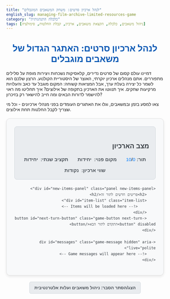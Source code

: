 ```yaml
---
title: "לנהל ארכיון סרטים: משחק המשאבים המוגבלים"
english_slug: managing-film-archive-limited-resources-game
category: "כלכלה התנהגותית"
tags: [ניהול משאבים, כלכלה, הקצאת משאבים, ארכיון, קבלת החלטות, סימולציה]
---
```

# לנהל ארכיון סרטים: האתגר הגדול של משאבים מוגבלים

דמיינו עולם קסום של סרטים נדירים, קלאסיקות נשכחות ויצירות מופת על סלילים מתפוררים. אתם מנהלים ארכיון יוקרתי, האוצר של היסטוריית הקולנוע. הרצון שלכם הוא לשמר כל יצירה בעלת ערך, אבל המציאות קשוחה: המקום מוגבל עד כאב והעלויות מרקיעות שחקים. איך תנווטו את הארכיון בתקופה של אילוצים? איך תחליטו מה ראוי להישמר לדורות הבאים ומה חייב להישאר רק בזיכרון?

צאו למסע בזמן ובמשאבים, וגלו את האתגרים העומדים בפני מנהלי ארכיונים - וכל מי שצריך לקבל החלטות תחת אילוצים.

<div id="game-container" class="game-area">
    <div id="state-panel" class="panel state-panel">
        <h2>מצב הארכיון</h2>
        <div class="state-info">
            <p>תור: <span id="current-turn" class="state-value">0</span>/<span id="total-turns" class="state-value">10</span></p>
            <p>מקום פנוי: <span id="current-space" class="state-value highlight-space"></span> יחידות</p>
            <p>תקציב שנתי: <span id="current-budget" class="state-value highlight-budget"></span> יחידות</p>
            <p>שווי ארכיון: <span id="archive-value" class="state-value highlight-value"></span> נקודות</p>
        </div>
    </div>

    <div id="new-items-panel" class="panel new-items-panel">
        <h2>פריטים חדשים לתור זה</h2>
        <div id="item-list" class="item-list">
            <!-- Items will be loaded here -->
        </div>
        <button id="next-turn-button" class="game-button next-turn-button" disabled>התקדם לתור הבא</button>
    </div>

    <div id="messages" class="game-message hidden" aria-live="polite">
        <!-- Game messages will appear here -->
    </div>
</div>

<button id="toggle-explanation" class="toggle-button">הצג/הסתר הסבר: ניהול משאבים ועלות אלטרנטיבית</button>

<div id="explanation" class="explanation hidden">
    <h2>הסבר: ניהול משאבים מוגבלים ועלות אלטרנטיבית</h2>
    <p>ברוכים הבאים לסימולציה של ניהול ארכיון סרטים. כמו מנהל/ת ארכיון בפועל, עליכם להתמודד עם מציאות יסודית בעולם הכלכלה והניהול: **משאבים מוגבלים** אל מול רצונות או צרכים אינסופיים (במקרה הזה, הרצון לשמר כל יצירת קולנוע אפשרית).</p>

    <h3>האתגר הבסיסי: משאבים מוגבלים לעומת רצון אינסופי</h3>
    <p>בכלכלה, משאבים הם כל מה שמשמש לייצור סחורות ושירותים או לסיפוק צרכים, והם תמיד מוגבלים ביחס לצרכים. בארכיון, המשאבים המרכזיים הם שטח אחסון ותקציב כספי. הרצון האינסופי הוא לשמר כל פריט בעל ערך, אך המציאות מכריחה אותנו לבחור – מה נשמור, מה נשקם, ועל מה נאלץ לוותר.</p>

    <h3>מהם משאבים בארכיון?</h3>
    <p>המונח "משאבים" רחב יותר מכסף בלבד. בארכיון סרטים, המשאבים הקריטיים כוללים:</p>
    <ul>
        <li>**כסף (תקציב):** נדרש לתחזוקה שוטפת, שיקום פיזי, דיגיטציה, רכישת פריטים חדשים ועוד.</li>
        <li>**מקום (שטח אחסון):** שטח פיזי יקר ומוגבל לשמירת סלילים, קופסאות וחומרים פיזיים.</li>
        <li>**זמן וכוח אדם:** צוות הארכיון זקוק לזמן ומומחיות יקרים כדי לטפל בפריטים, לקטלג, לשקם ולבצע דיגיטציה. למרות שפחות מיוצג ישירות במשחק, זהו משאב חיוני במציאות.</li>
    </ul>

    <h3>הקצאת משאבים: איך מחליטים על מה לוותר ומה לתעדף?</h3>
    <p>האתגר המרכזי של מנהל/ת משאבים הוא להקצות את המשאבים המוגבלים בצורה שתמקסם את התועלת או המטרה. בארכיון, המטרה היא בדרך כלל למקסם את שווי האוסף ההיסטורי והתרבותי. ההחלטה אילו פריטים לשמור, אילו לשקם ואילו לגנוז תלויה בשילוב מורכב של גורמים:</p>
    <ul>
        <li>**גודל הפריט:** כמה שטח הוא דורש?</li>
        <li>**מצבו הפיזי:** עד כמה הוא דחוף לטיפול וכמה תקציב שיקום/דיגיטציה יידרש?</li>
        <li>**עלויות התחזוקה השוטפת:** כמה כסף ומקום יידרשו לשמירתו לאורך זמן?</li>
        <li>**הערך הפוטנציאלי:** מה החשיבות ההיסטורית, התרבותית או האמנותית שלו?</li>
    </ul>
    <p>כל החלטה שאתם מקבלים היא למעשה בחירה. אם בחרתם לשמור סרט גדול הדורש שיקום, השתמשתם בחלק משמעותי מהשטח הפנוי ומהתקציב. משאבים אלו אינם זמינים יותר עבור פריטים אחרים או פעולות אחרות. כאן נכנס לתמונה מושג הליבה של עלות אלטרנטיבית.</p>

    <h3>עלות אלטרנטיבית: מה מפסידים כשאנחנו בוחרים באפשרות אחת?</h3>
    <p>זהו אחד המושגים העוצמתיים והחשובים ביותר בכלכלה. העלות האלטרנטיבית (Opportunity Cost) של כל פעולה היא לא רק העלות הישירה שלה, אלא **התועלת מהאפשרות הטובה ביותר שוויתרנו עליה** כדי לבצע את הפעולה שבחרנו. במשחק:</p>
    <ul>
        <li>**שמירת סרט אחד:** העלות האלטרנטיבית היא השטח והתקציב השוטף שהוקצו לו, שהיו יכולים לשמש לשמירת סרט אחר בעל ערך דומה או גבוה יותר, או למימון שיקום של פריט אחר.</li>
        <li>**שיקום סרט:** הכסף שהוצא על השיקום לא יכול לשמש לדיגיטציה של פריט אחר, לרכישת פריט חדש, או לתחזוקה שוטפת של פריטים קיימים.</li>
        <li>**גניזת סרט:** העלות האלטרנטיבית היא אובדן הערך הפוטנציאלי של הפריט בעתיד. אולי ויתרתם על יצירת מופת שתהיה שווה הון תרבותי בעוד 50 שנה?</li>
    </ul>
    <p>קבלת החלטות יעילה דורשת מכם להפנים שעליכם כל הזמן להשוות את התועלת של הבחירה שלכם מול התועלת שהתבטלה מכל האפשרויות האחרות שדחיתם.</p>

    <h3>קבלת החלטות תחת אילוצים: דוגמאות מחיי היומיום והכלכלה הגדולה</h3>
    <p>המצב שאתם מתמודדים איתו בארכיון אינו ייחודי. הוא נפוץ בכל תחומי החיים:</p>
    <ul>
        <li>**תקציב ממשלתי:** ממשלה צריכה להחליט איך להקצות תקציב מוגבל בין בריאות, חינוך, ביטחון, תשתיות וכו'. השקעה גדולה בתחום אחד באה בהכרח על חשבון האחרים.</li>
        <li>**עסק:** חברה צריכה להחליט כיצד להשקיע את ההון שלה: במחקר ופיתוח, בשיווק, בהרחבת ייצור, או אולי לשלם דיבידנדים לבעלים?</li>
        <li>**משק בית:** משפחה צריכה להחליט איך להוציא הכנסה מוגבלת: על שכירות, מזון, חינוך לילדים, בילויים, חיסכון לעתיד?</li>
        <li>**זמן אישי:** לכל אדם יש רק 24 שעות ביממה. בחירה להקדיש זמן לפעילות אחת (עבודה, לימודים, תחביב) באה על חשבון זמן שהיה יכול להיות מוקדש לפעילויות אחרות.</li>
    </ul>
    <p>בכל המקרים הללו, ההתמודדות עם משאבים מוגבלים וההבנה של עלות אלטרנטיבית הן המפתח לקבלת החלטות מיטבית שתמקסם את התועלת ביחס למטרות.</p>

    <h3>עקרונות בארכיונאות ושימור: מאזן עדין</h3>
    <p>באופן ספציפי לארכיונים, החלטות שימור והקצאת משאבים מונחות גם על ידי עקרונות מקצועיים המכתיבים את "הערך" של פריט:</p>
    <ul>
        <li>**ערך היסטורי/תרבותי:** מהי חשיבותו של הפריט לאוסף הקיים, להיסטוריה של הקולנוע, לחברה או לתרבות? פריטים נדירים, בעלי חשיבות אירועית, או כאלו המתעדים היבטים ייחודיים - לרוב יקבלו עדיפות גבוהה.</li>
        <li>**מצב פיזי:** האם הפריט במצב טוב או רע? האם הוא בסכנת אובדן מיידית? פריטים במצב גרוע דורשים טיפול יקר ודחוף יותר, אך האם ההשקעה בהם מוצדקת ביחס לערכם הפוטנציאלי או ביחס לאפשרויות אחרות?</li>
        <li>**רלוונטיות לאוסף:** עד כמה הפריט משתלב במדיניות האיסוף של הארכיון? האם הוא משלים פריטים קיימים או פותח תחום חדש?</li>
    </ul>
    <p>המשחק מדמה את הצורך לאזן בין כל הגורמים הללו תחת מגבלות תקציב ומקום, תוך הבנה עמוקה שכל בחירה כרוכה בעלות אלטרנטיבית כואבת. בהצלחה!</p>
</div>

<style>
    /* General Reset & Base Styles */
    #game-container, .explanation {
        direction: rtl;
        font-family: 'Arial', sans-serif; /* Changed font stack slightly */
        max-width: 850px; /* Increased max-width */
        margin: 20px auto;
        padding: 25px; /* Increased padding */
        border: 1px solid #dcdcdc; /* Lighter border */
        border-radius: 12px; /* More rounded corners */
        background-color: #f8f9fa; /* Light background */
        box-shadow: 0 4px 8px rgba(0, 0, 0, 0.08); /* Subtle shadow */
        color: #343a40; /* Dark grey text */
        line-height: 1.6;
    }

    h1, h2 {
        text-align: center;
        color: #0056b3; /* Blue headings */
        margin-bottom: 20px;
    }

    h3 {
        color: #007bff; /* Lighter blue for subheadings */
        margin-top: 20px;
        margin-bottom: 10px;
    }

    p {
        margin-bottom: 10px;
    }

    ul {
        margin-bottom: 15px;
        padding-right: 25px;
    }

    li {
        margin-bottom: 5px;
    }


    /* Panel Styles */
    .panel {
        background-color: #e9ecef; /* Light grey background */
        padding: 15px 20px;
        margin-bottom: 20px;
        border-radius: 8px;
        border: 1px solid #ced4da;
    }

    .state-panel h2 {
        margin-bottom: 15px;
        color: #343a40;
        text-align: right; /* Align state panel title right */
    }

    .state-info {
        display: flex;
        justify-content: space-around; /* Distribute space evenly */
        flex-wrap: wrap; /* Allow wrapping on smaller screens */
        gap: 10px; /* Gap between items */
    }

    .state-panel p {
         margin: 0;
         font-size: 1.1em;
         font-weight: bold;
         color: #495057;
    }

    .state-value {
        font-weight: normal;
        color: #007bff; /* Blue color for values */
        transition: color 0.3s ease, transform 0.3s ease; /* Smooth transition for value changes */
        display: inline-block; /* Needed for transform */
    }

    /* Animation for value changes */
    @keyframes flash-green {
      0%, 100% { color: #28a745; } /* Green */
      50% { color: #495057; } /* Back to normal */
    }

    @keyframes flash-red {
      0%, 100% { color: #dc3545; } /* Red */
      50% { color: #495057; } /* Back to normal */
    }

    .highlight-budget.flash-green, .highlight-value.flash-green {
        animation: flash-green 1s ease-in-out;
    }
     .highlight-budget.flash-red, .highlight-space.flash-red {
        animation: flash-red 1s ease-in-out;
    }


    .new-items-panel h2 {
         text-align: center;
         margin-bottom: 15px;
         color: #343a40;
    }

    .item-list {
        display: flex;
        flex-wrap: wrap;
        gap: 20px; /* Increased gap */
        justify-content: center;
        margin-bottom: 20px;
    }

    .item-card {
        background-color: #fff;
        border: 1px solid #dee2e6; /* Lighter border */
        border-radius: 8px;
        padding: 20px; /* Increased padding */
        width: 240px; /* Slightly wider cards */
        box-shadow: 0 2px 5px rgba(0,0,0,0.08); /* Subtle shadow */
        text-align: right;
        display: flex;
        flex-direction: column;
        justify-content: space-between;
        opacity: 0; /* Start hidden for fade-in */
        transform: translateY(20px); /* Start slightly below for slide-up */
        animation: fade-in-slide-up 0.5s ease-out forwards; /* Apply animation */
    }

    @keyframes fade-in-slide-up {
        to { opacity: 1; transform: translateY(0); }
    }

    .item-card h3 {
        margin-top: 0;
        margin-bottom: 10px;
        font-size: 1.3em; /* Larger title */
        color: #0056b3;
        border-bottom: 1px solid #e9ecef; /* Separator line */
        padding-bottom: 8px;
    }

    .item-card p {
        margin: 6px 0; /* More vertical space */
        font-size: 0.95em;
        color: #495057;
    }

     .item-card p strong {
        color: #007bff;
     }


    .item-card .actions {
        margin-top: 15px;
        display: flex;
        flex-direction: column;
        gap: 8px; /* Increased gap between buttons */
    }

    /* General Button Styles */
    .game-button, .toggle-button, .item-card button {
        padding: 10px 15px; /* More padding */
        border: none;
        border-radius: 5px; /* Slightly more rounded */
        cursor: pointer;
        font-size: 1em; /* Standard font size */
        font-weight: bold;
        transition: background-color 0.2s ease, opacity 0.2s ease, transform 0.1s ease;
        text-align: center;
    }

    .game-button:hover, .toggle-button:hover, .item-card button:hover:not(:disabled) {
        opacity: 0.9;
    }

    .game-button:active, .toggle-button:active, .item-card button:active:not(:disabled) {
         transform: scale(0.98); /* Slight press effect */
    }


    .item-card button:disabled {
        opacity: 0.6; /* More visible disabled state */
        cursor: not-allowed;
        background-color: #cccccc !important; /* Ensure greyed out */
        color: #666 !important;
    }

    /* Specific Item Action Button Colors */
    .item-card .save { background-color: #28a745; color: white; } /* Green */
    .item-card .discard { background-color: #dc3545; color: white; } /* Red */
    .item-card .restore { background-color: #ffc107; color: #343a40; } /* Yellow */
    .item-card .digitize { background-color: #007bff; color: white; } /* Blue */

    /* Animation for processed card */
    .item-card.processed {
        animation: fade-out-slide 0.4s ease-in forwards;
    }

    @keyframes fade-out-slide {
        from { opacity: 1; transform: translateX(0); }
        to { opacity: 0; transform: translateX(100px); } /* Slide right on removal */
    }


    /* Next Turn Button */
    #next-turn-button {
        display: block;
        margin: 20px auto 0;
        padding: 12px 25px; /* Larger button */
        font-size: 1.2em;
        background-color: #28a745; /* Green to emphasize progress */
        color: white;
        width: fit-content; /* Adjust width to content */
    }

    #next-turn-button:disabled {
        background-color: #cccccc;
    }

    /* Messages Area */
    #messages {
        margin-top: 20px;
        padding: 15px;
        border-radius: 5px;
        text-align: center;
        opacity: 0; /* Start hidden */
        transition: opacity 0.4s ease-in-out;
    }

    #messages.show {
         opacity: 1;
    }

    #messages:not(.error) { /* Default/Success message style */
        background-color: #d4edda; /* Light green */
        color: #155724; /* Dark green */
        border: 1px solid #c3e6cb;
    }

    #messages.error { /* Error message style */
        background-color: #f8d7da; /* Light red */
        color: #721c24; /* Dark red */
        border: 1px solid #f5c6cb;
    }


    #messages.hidden {
        display: none; /* Still use display: none when completely hidden */
    }

    /* Explanation Toggle Button */
    #toggle-explanation {
        display: block;
        margin: 20px auto;
        padding: 10px 15px;
        background-color: #e9ecef; /* Light grey */
        border: 1px solid #ced4da;
        color: #495057;
        width: fit-content;
    }

    /* Explanation Section */
    .explanation {
        background-color: #e9ecef; /* Match panels */
        border: 1px solid #ced4da;
    }

    .explanation.hidden {
        display: none;
    }

    .explanation h2, .explanation h3 {
        color: #343a40; /* Match panel titles */
        text-align: right;
    }

    .explanation ul {
        list-style-type: disc;
        margin-right: 25px; /* Adjust indentation */
    }

    /* Responsive adjustments */
    @media (max-width: 768px) {
        #game-container, .explanation {
            padding: 15px;
        }

        .state-info {
             flex-direction: column; /* Stack state items vertically */
             align-items: center;
        }

         .state-panel p {
             margin: 5px 0;
         }

        .item-list {
            gap: 15px;
        }

        .item-card {
            width: 90%; /* Allow cards to take more width on small screens */
            max-width: 280px; /* But don't let them get too wide */
            padding: 15px;
        }

        .game-button, .toggle-button, .item-card button {
            font-size: 0.9em;
            padding: 8px 10px;
        }

        #next-turn-button {
             font-size: 1.1em;
             padding: 10px 20px;
        }
    }

</style>

<script>
    const state = {
        space: 1000,
        budget: 5000, // Annual budget
        archiveValue: 0,
        currentTurn: 0,
        totalTurns: 10,
        savedItems: [], // Items kept in the archive (physical or digital)
        newItems: [], // Items for the current turn's consideration (unprocessed)
        itemCounter: 0, // To generate unique IDs
        annualOngoingCost: 0 // Track cumulative ongoing cost of saved physical items
    };

    const config = {
        itemsPerTurn: { min: 3, max: 5 },
        itemSizeRange: { min: 10, max: 100 },
        itemConditionRange: { min: 1, max: 5 }, // 1 = bad, 5 = good
        itemValueRange: { min: 20, max: 100 }, // Increased value range for better score variation
        itemOngoingCostRange: { min: 5, max: 20 }, // Annual physical storage cost
        restoreCostRange: { min: 100, max: 400 }, // Increased restoration cost
        digitizeCostRange: { min: 200, max: 500 }, // Increased digitization cost
        ongoingCostReductionDigitized: 0.9, // e.g., 90% reduction in ongoing cost for digital
        spaceReductionDigitized: 1 // e.g., 100% reduction in space for digital (takes negligible space)
    };

    const elements = {
        currentTurn: document.getElementById('current-turn'),
        totalTurns: document.getElementById('total-turns'),
        currentSpace: document.getElementById('current-space'),
        currentBudget: document.getElementById('current-budget'),
        archiveValue: document.getElementById('archive-value'),
        itemList: document.getElementById('item-list'),
        nextTurnButton: document.getElementById('next-turn-button'),
        messages: document.getElementById('messages'),
        toggleExplanationButton: document.getElementById('toggle-explanation'),
        explanationDiv: document.getElementById('explanation')
    };

    function updateStateDisplay(changedStats = {}) {
        elements.currentTurn.textContent = state.currentTurn;
        elements.totalTurns.textContent = state.totalTurns;
        elements.currentSpace.textContent = state.space.toFixed(0);
        elements.currentBudget.textContent = state.budget.toFixed(0);
        elements.archiveValue.textContent = state.archiveValue.toFixed(0);

        // Add flash animation to changed stats
        for (const [stat, type] of Object.entries(changedStats)) {
            const element = elements[stat];
            if (element) {
                element.classList.remove('flash-green', 'flash-red'); // Reset animation
                // Trigger reflow
                void element.offsetWidth;
                element.classList.add(type === 'increase' ? 'flash-green' : 'flash-red');
            }
        }
    }

    function showMessage(msg, type = 'info') { // type: 'info', 'success', 'error'
        elements.messages.textContent = msg;
        elements.messages.className = 'game-message show'; // Base class + show
        if (type === 'error') elements.messages.classList.add('error');
        // Hide after a delay
        setTimeout(() => {
            elements.messages.classList.remove('show');
            // Use transitionend or a longer timeout before display: none if message has fade-out animation
            setTimeout(() => elements.messages.classList.add('hidden'), 400); // Match CSS transition duration
        }, 5000); // Message stays for 5 seconds
    }

    function hideMessage() {
        elements.messages.classList.remove('show');
        setTimeout(() => elements.messages.classList.add('hidden'), 400); // Match CSS transition duration
    }


    function generateRandomItem() {
        state.itemCounter++;
        const id = state.itemCounter;
        const type = Math.random() > 0.4 ? 'סרט קולנוע' : 'אוסף ארכיוני'; // More likely to be a film
        const size = Math.floor(Math.random() * (config.itemSizeRange.max - config.itemSizeRange.min + 1)) + config.itemSizeRange.min;
        const condition = Math.floor(Math.random() * (config.itemConditionRange.max - config.itemConditionRange.min + 1)) + config.itemConditionRange.min;
        const value = Math.floor(Math.random() * (config.itemValueRange.max - config.itemValueRange.min + 1)) + config.itemValueRange.min;
        // Ongoing cost scales slightly with size
        const ongoingCost = Math.floor(Math.random() * (config.itemOngoingCostRange.max - config.itemOngoingCostRange.min + 1)) + config.itemOngoingCostRange.min + Math.floor(size / 20);
        const restoreCost = Math.floor(Math.random() * (config.restoreCostRange.max - config.restoreCostRange.min + 1)) + config.restoreCostRange.min + (6 - condition) * 50; // More expensive to restore bad condition
         const digitizeCost = Math.floor(Math.random() * (config.digitizeCostRange.max - config.digitizeCostRange.min + 1)) + config.digitizeCostRange.min + item.size * 2; // Digitizing larger items costs more


        return {
            id,
            type,
            size,
            condition,
            value,
            ongoingCost, // Physical ongoing cost
            restoreCost,
            digitizeCost,
            status: 'new' // 'new', 'saved-physical', 'saved-digital', 'discarded', 'pending-action' (transient)
        };
    }

    function renderNewItems() {
        elements.itemList.innerHTML = '';
        if (state.newItems.length === 0) {
             elements.itemList.innerHTML = '<p style="text-align:center; color: #555;">כל הפריטים לתור זה טופלו. לחץ על "התקדם לתור הבא".</p>';
             elements.nextTurnButton.disabled = false;
             return;
        }
        state.newItems.forEach(item => {
            const card = document.createElement('div');
            card.classList.add('item-card');
            card.dataset.itemId = item.id;

            let conditionText = '';
            switch(item.condition) {
                case 1: conditionText = 'גרוע מאוד (בסכנת אובדן!)'; break;
                case 2: conditionText = 'גרוע'; break;
                case 3: conditionText = 'בינוני'; break;
                case 4: conditionText = 'טוב'; break;
                case 5: conditionText = 'מעולה'; break;
            }

            // Disable restore/digitize if condition is already 5 or not enough budget
            const canRestore = item.condition < 5 && state.budget >= item.restoreCost;
            const canDigitize = state.budget >= item.digitizeCost;
            const canSave = state.space >= item.size;


            card.innerHTML = `
                <h3>${item.type} #${item.id}</h3>
                <p><strong>גודל:</strong> ${item.size} יחידות</p>
                <p><strong>מצב פיזי:</strong> ${conditionText}</p>
                <p><strong>ערך פוטנציאלי:</strong> ${item.value} נקודות</p>
                <p><strong>עלות אחסון שוטפת:</strong> ${item.ongoingCost} תקציב שנתי</p>
                 ${item.condition < 5 ? `<p><strong>עלות שיקום חד פעמית:</strong> ${item.restoreCost} תקציב</p>` : ''}
                 <p><strong>עלות דיגיטציה חד פעמית:</strong> ${item.digitizeCost} תקציב</p>
                <div class="actions">
                    <button class="save" data-action="save" ${!canSave ? 'disabled' : ''}>שמור פיזית (${item.size} מקום, +${item.ongoingCost} עלות שוטפת)</button>
                    ${item.condition < 5 ? `<button class="restore" data-action="restore" ${!canRestore ? 'disabled' : ''}>שקם ושמור פיזית (${item.restoreCost} תקציב)</button>` : ''}
                     <button class="digitize" data-action="digitize" ${!canDigitize ? 'disabled' : ''}>העבר לדיגיטל (${item.digitizeCost} תקציב)</button>
                    <button class="discard" data-action="discard">גנוז</button>
                </div>
            `;

             // Add event listeners using event delegation on the list container
             // This is more efficient than adding listeners to each button
             // Handled below main renderNewItems call

            elements.itemList.appendChild(card);
        });

         // Disable next turn button until all items are processed
         elements.nextTurnButton.disabled = true;
    }

     function updateArchiveValue() {
        state.archiveValue = state.savedItems.reduce((total, item) => {
             let effectiveCondition = item.condition;
             if (item.status === 'saved-digital') {
                 effectiveCondition = 5; // Assume digitization implies perfect long-term preservation state for value calculation
             } else if (item.status === 'saved-physical' && item.condition < 1) {
                 // Optional: Value penalty if condition drops too low for physical items
                 effectiveCondition = 0; // Lost value if condition hits rock bottom
             }
             // Value is weighted by condition / 5
             return total + (item.value * (effectiveCondition / 5));
        }, 0);
     }

     function findItemIndex(id, list) {
        return list.findIndex(item => item.id === id);
     }

     function removeItemFromNewItems(itemId) {
        const index = findItemIndex(itemId, state.newItems);
        if (index !== -1) {
            state.newItems.splice(index, 1);
        }
     }

    function handleAction(itemId, actionType) {
        const itemIndex = findItemIndex(itemId, state.newItems);
        if (itemIndex === -1) {
             // Item was likely already processed via another action or is gone
             console.log(`Item ${itemId} not found in newItems or already processed.`);
             return;
        }

        const item = state.newItems[itemIndex];
        let success = false;
        let message = '';
        let changedStats = {}; // Track which stats changed for animation

        // Disable all buttons on the card immediately to prevent double actions
        const cardElement = elements.itemList.querySelector(`.item-card[data-item-id='${itemId}']`);
        if (cardElement) {
             cardElement.querySelectorAll('button').forEach(btn => btn.disabled = true);
             cardElement.classList.add('pending-action'); // Optional class for visual feedback
        }


        switch (actionType) {
            case 'save':
                if (state.space >= item.size) {
                    state.space -= item.size;
                    state.annualOngoingCost += item.ongoingCost;
                    item.status = 'saved-physical';
                    state.savedItems.push(item); // Add the item reference
                    success = true;
                    message = `שמרת פיזית את "${item.type} #${item.id}". נצרכו ${item.size} יחידות מקום ויצירת עלות שוטפת של ${item.ongoingCost} לשנה.`;
                    changedStats.currentSpace = 'red'; // Space decreased
                } else {
                    message = `אין מספיק מקום לשמור פיזית את "${item.type} #${item.id}". נדרש ${item.size} יחידות. נותרו רק ${state.space.toFixed(0)}.`;
                }
                break;

            case 'discard':
                item.status = 'discarded';
                success = true;
                message = `גנזת את "${item.type} #${item.id}". ויתרת על הערך הפוטנציאלי שלו (${item.value}).`;
                break;

            case 'restore': // Assumes restoration is followed by physical saving
                if (item.condition < 5) {
                     if (state.budget >= item.restoreCost) {
                         if (state.space >= item.size) {
                             state.budget -= item.restoreCost;
                             state.space -= item.size;
                              state.annualOngoingCost += item.ongoingCost;
                             item.condition = 5; // Restoration brings to perfect condition
                             item.status = 'saved-physical';
                             state.savedItems.push(item); // Add the item reference
                             success = true;
                             message = `שיקמת ושמרת פיזית את "${item.type} #${item.id}". עלה ${item.restoreCost} תקציב, נצרך ${item.size} מקום, ונוספה עלות שוטפת של ${item.ongoingCost}. הפריט במצב מעולה!`;
                              changedStats.currentBudget = 'red'; // Budget decreased
                              changedStats.currentSpace = 'red'; // Space decreased
                         } else {
                              message = `אין מספיק מקום לשמור את "${item.type} #${item.id}" גם אחרי השיקום. נדרש ${item.size} יחידות.`;
                         }
                     } else {
                         message = `אין מספיק תקציב כדי לשקם את "${item.type} #${item.id}". נדרש ${item.restoreCost}. נותרו רק ${state.budget.toFixed(0)}.`;
                     }
                } else {
                     message = `"${item.type} #${item.id}" כבר במצב מעולה, אין צורך בשיקום. בחר "שמור פיזית" או "העבר לדיגיטל".`;
                }
                break;

            case 'digitize':
                 if (state.budget >= item.digitizeCost) {
                      state.budget -= item.digitizeCost;
                      // Digitized items take negligible space and have reduced ongoing cost
                      item.status = 'saved-digital';
                      item.size = item.size * (1 - config.spaceReductionDigitized); // Reduce space significantly (or to 0)
                       // item.ongoingCost = item.ongoingCost * (1 - config.ongoingCostReductionDigitized); // Reduced ongoing cost (applied later in annual costs if needed)
                      state.savedItems.push(item); // Add the item reference
                      success = true;
                      message = `העברת את "${item.type} #${item.id}" לדיגיטל. עלה ${item.digitizeCost} תקציב. הפריט אינו תופס מקום פיזי ועלויות האחסון השוטפות שלו מופחתות משמעותית (או בוטלו).`;
                      changedStats.currentBudget = 'red'; // Budget decreased
                      // Space might 'increase' effectively, but we don't add back, just don't subtract. Let's not animate space for this action for simplicity.
                 } else {
                     message = `אין מספיק תקציב כדי להעביר את "${item.type} #${item.id}" לדיגיטל. נדרש ${item.digitizeCost}. נותרו רק ${state.budget.toFixed(0)}.`;
                 }
                 break;
        }

        // Only remove from newItems and trigger animation if action was successful
        if (success) {
             removeItemFromNewItems(itemId);
             // Trigger the card removal animation
             if (cardElement) {
                cardElement.classList.remove('pending-action');
                cardElement.classList.add('processed');
                // Use the transitionend event to remove the element and check if the turn is over
                cardElement.addEventListener('animationend', () => {
                     cardElement.remove();
                     // After the element is removed from the DOM, check if all are gone
                     checkIfAllItemsProcessed();
                 }, { once: true }); // Remove the listener after it fires once
             } else {
                // Fallback if card element wasn't found (shouldn't happen with delegation)
                checkIfAllItemsProcessed();
             }
        } else {
            // If action failed, re-enable buttons and remove pending class
            if (cardElement) {
                cardElement.querySelectorAll('button').forEach(btn => {
                    // Re-enable buttons based on current state (budget, space)
                     const btnAction = btn.dataset.action;
                     if (btnAction === 'save') btn.disabled = state.space < item.size;
                     else if (btnAction === 'restore') btn.disabled = item.condition === 5 || state.budget < item.restoreCost;
                     else if (btnAction === 'digitize') btn.disabled = state.budget < item.digitizeCost;
                     else if (btnAction === 'discard') btn.disabled = false; // Discard is always possible
                });
                cardElement.classList.remove('pending-action');
            }
        }

        // Update displays and value calculation regardless of success (budget/space might change even on fail if logic allowed, but here only on success)
        updateStateDisplay(changedStats);
        updateArchiveValue();

        // Show the message
        showMessage(message, success ? 'success' : 'error');

        // Note: checkIfAllItemsProcessed is now called *after* the removal animation completes
    }


    function checkIfAllItemsProcessed() {
        // Re-check if the displayed item list is empty
        if (elements.itemList.children.length === 0 || elements.itemList.querySelector('.item-card') === null) {
             // Also ensure the internal state confirms no new items are pending processing
             if (state.newItems.length === 0) {
                elements.itemList.innerHTML = '<p style="text-align:center; color: #555;">כל הפריטים לתור זה טופלו. לחץ על "התקדם לתור הבא".</p>';
                elements.nextTurnButton.disabled = false;
                hideMessage(); // Hide action messages when turn is ready to end
             }
        }
    }

    function applyOngoingCosts() {
        // Recalculate total ongoing cost based on currently saved physical items
        state.annualOngoingCost = state.savedItems.reduce((total, item) => {
            // Only count ongoing cost for physical items
            return item.status === 'saved-physical' ? total + item.ongoingCost : total;
        }, 0);

        const budgetBefore = state.budget;
        state.budget -= state.annualOngoingCost;
        const budgetAfter = state.budget;

        let changedStats = {};
        if (budgetAfter < budgetBefore) changedStats.currentBudget = 'red';


        updateStateDisplay(changedStats);
        showMessage(`עלות אחסון שוטפת לתור זה עבור ${state.savedItems.filter(item => item.status === 'saved-physical').length} פריטים פיזיים: ${state.annualOngoingCost.toFixed(0)}. נותרו ${state.budget.toFixed(0)} בתקציב.`, 'info');
    }

    function checkGameOver() {
        if (state.budget < 0) {
             // Ensure budget display is updated before showing game over
             updateStateDisplay({ currentBudget: 'red' });
             showMessage(`נגמר לך התקציב בתור ${state.currentTurn}! המשחק הסתיים. שווי הארכיון הסופי שלך הוא ${state.archiveValue.toFixed(0)} נקודות. נסה שוב כדי לראות אם תוכל לנהל את המשאבים טוב יותר!`, 'error');
             elements.nextTurnButton.disabled = true;
             elements.itemList.innerHTML = '<p style="text-align:center; color: #dc3545; font-weight: bold;">המשחק הסתיים עקב חריגה בתקציב.</p>'; // Clear items
             return true;
        }
         // Can add game over on space full if that's a desired mechanic, but budget is the main one here.

        if (state.currentTurn >= state.totalTurns) {
            showMessage(`סוף המשחק! סיימת בהצלחה ${state.totalTurns} תורות. שווי הארכיון הסופי שלך הוא ${state.archiveValue.toFixed(0)} נקודות. כל הכבוד על ניהול המשאבים!`, 'success');
            elements.nextTurnButton.disabled = true;
            elements.itemList.innerHTML = '<p style="text-align:center; color: #28a745; font-weight: bold;">המשחק הסתיים.</p>'; // Clear items
            return true;
        }

        return false;
    }


    function nextTurn() {
        if (checkGameOver()) return;

        state.currentTurn++;
        hideMessage(); // Hide previous general messages

        if (state.currentTurn > 1) { // Don't apply cost on turn 1
             applyOngoingCosts();
             if (checkGameOver()) return; // Check game over again after applying costs
        }

        // Generate new items for the turn
        state.newItems = []; // Clear items from previous turn
        const numberOfNewItems = Math.floor(Math.random() * (config.itemsPerTurn.max - config.itemsPerTurn.min + 1)) + config.itemsPerTurn.min;
        for (let i = 0; i < numberOfNewItems; i++) {
            state.newItems.push(generateRandomItem());
        }

        renderNewItems();
        updateStateDisplay(); // Update turn number and initial state

        // The next turn button is disabled by renderNewItems, enabled by checkIfAllItemsProcessed after items are acted upon
    }

    function startGame() {
        state.space = 1000;
        state.budget = 5000;
        state.archiveValue = 0;
        state.currentTurn = 0;
        state.savedItems = [];
        state.newItems = [];
        state.itemCounter = 0; // Reset ID counter
        state.annualOngoingCost = 0; // Reset annual cost

        elements.messages.classList.add('hidden');
        elements.nextTurnButton.textContent = 'התקדם לתור הבא'; // Reset button text
         // Re-enable button if it was disabled by game over
        elements.nextTurnButton.disabled = false;


        updateStateDisplay();
        nextTurn(); // Start the first turn
    }

     function toggleExplanation() {
        elements.explanationDiv.classList.toggle('hidden');
        const isHidden = elements.explanationDiv.classList.contains('hidden');
        elements.toggleExplanationButton.textContent = isHidden
            ? 'הצג/הסתר הסבר: ניהול משאבים ועלות אלטרנטיבית'
            : 'הסתר הסבר'; // Change button text
     }

    // Event listeners
    elements.nextTurnButton.addEventListener('click', nextTurn);
    elements.toggleExplanationButton.addEventListener('click', toggleExplanation);

    // Use event delegation for item card buttons
    elements.itemList.addEventListener('click', (event) => {
        const target = event.target;
        // Check if the clicked element is a button within an item card
        if (target.tagName === 'BUTTON' && target.closest('.item-card')) {
            const card = target.closest('.item-card');
            const itemId = parseInt(card.dataset.itemId);
            const action = target.dataset.action;
            if (itemId && action && !target.disabled) {
                handleAction(itemId, action);
            }
        }
    });


    // Initial setup
    startGame();

</script>
```